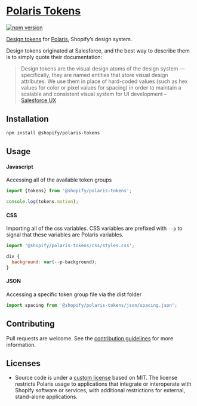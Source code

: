 # [Polaris Tokens](https://polaris.shopify.com/tokens/getting-started-with-tokens)

[![npm version](https://img.shields.io/npm/v/@shopify/polaris-tokens.svg?style=flat)](https://www.npmjs.com/package/@shopify/polaris-tokens)

[Design tokens](https://medium.com/eightshapes-llc/tokens-in-design-systems-25dd82d58421) for [Polaris](https://polaris.shopify.com), Shopify’s design system.

Design tokens originated at Salesforce, and the best way to describe them is to simply quote their documentation:

> Design tokens are the visual design atoms of the design system — specifically, they are named entities that store visual design attributes. We use them in place of hard-coded values (such as hex values for color or pixel values for spacing) in order to maintain a scalable and consistent visual system for UI development – [Salesforce UX](https://www.lightningdesignsystem.com/design-tokens/)

## Installation

```bash
npm install @shopify/polaris-tokens
```

## Usage

#### Javascript

Accessing all of the available token groups

```js
import {tokens} from '@shopify/polaris-tokens';

console.log(tokens.motion);
```

#### CSS

Importing all of the css variables. CSS variables are prefixed with `--p` to signal that these variables are Polaris variables.

```js
import '@shopify/polaris-tokens/css/styles.css';

div {
  background: var(--p-background);
}
```

#### JSON

Accessing a specific token group file via the dist folder

```js
import spacing from '@shopify/polaris-tokens/json/spacing.json';
```

## Contributing

Pull requests are welcome. See the [contribution guidelines](https://github.com/Shopify/polaris/blob/main/.github/CONTRIBUTING.md) for more information.

## Licenses

- Source code is under a [custom license](https://github.com/Shopify/polaris/blob/main/LICENSE.md) based on MIT. The license restricts Polaris usage to applications that integrate or interoperate with Shopify software or services, with additional restrictions for external, stand-alone applications.

